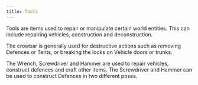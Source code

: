 ```yaml
---
title: Tools
---
```


Tools are items used to repair or manipulate certain world entities. This can
include repairing vehicles, construction and deconstruction.

The crowbar is generally used for destructive actions such as removing Defences
or Tents, or breaking the locks on Vehicle doors or trunks.

The Wrench, Screwdriver and Hammer are used to repair vehicles, construct
defences and craft other items. The Screwdriver and Hammer can be used to
construct Defences in two different poses.
